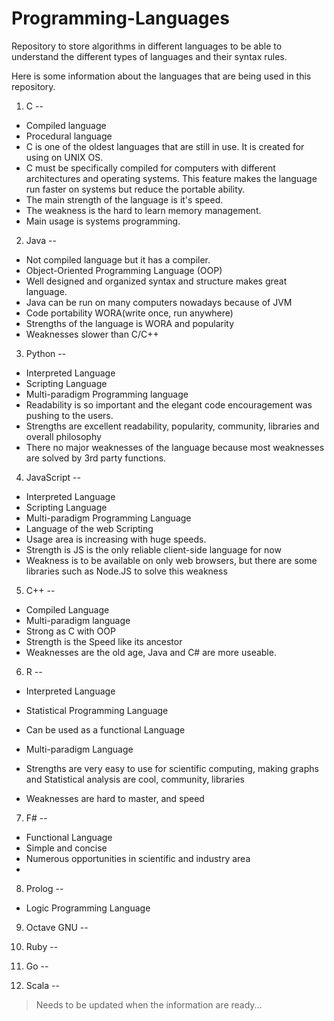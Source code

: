# Programming-Languages
Repository to store algorithms in different languages to be able to understand the different types of languages and their syntax rules.

Here is some information about the languages that are being used in this repository.

1. C
--
 - Compiled language
 - Procedural language
 -  C is one of the oldest languages that are still in use. It is created for using on UNIX OS.
 - C must be specifically compiled for computers with different architectures and operating systems. This feature makes the language run faster on systems but reduce the portable ability.
 - The main strength of the language is it's speed.
 - The weakness is the hard to learn memory management.
 - Main usage is systems programming.

2. Java
--
 - Not compiled language but it has a compiler.
 - Object-Oriented Programming Language (OOP)
 - Well designed and organized syntax and structure makes great language.
 - Java can be run on many computers nowadays because of JVM
 - Code portability WORA(write once, run anywhere)
 - Strengths of the language is WORA and popularity
 - Weaknesses slower than C/C++

3. Python
--
 - Interpreted Language
 - Scripting Language
 - Multi-paradigm Programming language
 - Readability is so important and the elegant code encouragement was pushing to the users.
 - Strengths are excellent readability, popularity, community, libraries and overall philosophy
 - There no major weaknesses of the language because most weaknesses are solved by 3rd party functions.

4. JavaScript
--
 - Interpreted Language
 - Scripting Language
 - Multi-paradigm Programming Language
 - Language of the web Scripting
 - Usage area is increasing with huge speeds.
 - Strength is JS is the only reliable client-side language for now
 -  Weakness is to be available on only web browsers, but there are some libraries such as Node.JS to solve this weakness

5. C++
--
 - Compiled Language
 - Multi-paradigm language
 - Strong as C with OOP
 - Strength is the Speed like its ancestor
 - Weaknesses are the old age, Java and C# are more useable.

6. R
 --
 - Interpreted Language
 - Statistical Programming Language
 - Can be used as a functional Language
 - Multi-paradigm Language
 - Strengths are very easy to use for scientific computing, making graphs and Statistical analysis are cool, community, libraries

 - Weaknesses are hard to master, and speed

7. F#
--
 - Functional Language
 - Simple and concise
 - Numerous opportunities in scientific and industry area
 -

8. Prolog
--
 - Logic Programming Language


9. Octave GNU
--

10. Ruby
--

11. Go
--

12. Scala
--

> Needs to be updated when the information are ready...  
